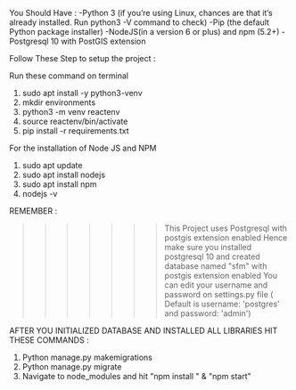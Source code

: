 You Should Have :
-Python 3 (if you’re using Linux, chances are that it’s already installed. Run python3 -V command to check)
-Pip (the default Python package installer)
-NodeJS(in a version 6 or plus) and npm (5.2+)
-Postgresql 10  with PostGIS extension

Follow These Step to setup the project : 



Run these command on terminal 
 1. sudo apt install -y python3-venv
 2. mkdir environments
 3. python3 -m venv reactenv
 4. source reactenv/bin/activate
 5. pip install -r requirements.txt

 For the installation of Node JS and NPM
  1. sudo apt update
  2. sudo apt install nodejs
  3. sudo apt install npm
  4. nodejs -v
 
 REMEMBER : 
 >>>>>>>This Project uses Postgresql with postgis extension enabled
 >>>>>>>Hence make sure you installed postgresql 10 and created database named "sfm" with postgis extension enabled 
 >>>>>>> You can edit your username and password on settings.py file ( Default is username: 'postgres' and password: 'admin')


AFTER YOU INITIALIZED DATABASE AND INSTALLED ALL LIBRARIES HIT THESE COMMANDS : 
1. Python manage.py makemigrations
2. Python manage.py migrate
3. Navigate to node_modules and hit "npm install " & "npm start"
